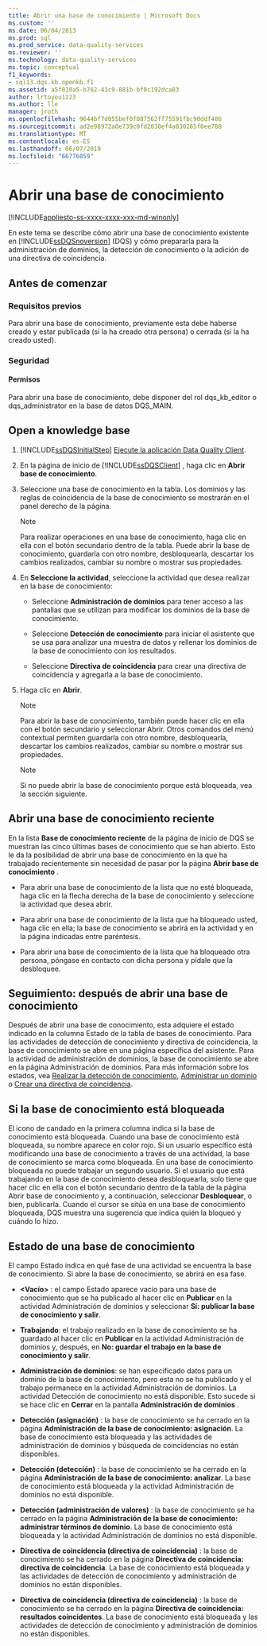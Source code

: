 ```yaml
---
title: Abrir una base de conocimiento | Microsoft Docs
ms.custom: ''
ms.date: 06/04/2013
ms.prod: sql
ms.prod_service: data-quality-services
ms.reviewer: ''
ms.technology: data-quality-services
ms.topic: conceptual
f1_keywords:
- sql13.dqs.kb.openkb.f1
ms.assetid: a5f010a5-b762-41c9-881b-bf0c192dca83
author: lrtoyou1223
ms.author: lle
manager: jroth
ms.openlocfilehash: 9644bf7d055bef0f087562ff75591fbc90ddf486
ms.sourcegitcommit: ad2e98972a0e739c0fd2038ef4a030265f0ee788
ms.translationtype: MT
ms.contentlocale: es-ES
ms.lasthandoff: 06/07/2019
ms.locfileid: "66776059"
---
```

# <a name="open-a-knowledge-base"></a>Abrir una base de conocimiento

[!INCLUDE[appliesto-ss-xxxx-xxxx-xxx-md-winonly](../includes/appliesto-ss-xxxx-xxxx-xxx-md-winonly.md)]

  En este tema se describe cómo abrir una base de conocimiento existente en [!INCLUDE[ssDQSnoversion](../includes/ssdqsnoversion-md.md)] (DQS) y cómo prepararla para la administración de dominios, la detección de conocimiento o la adición de una directiva de coincidencia.  
  
##  <a name="BeforeYouBegin"></a> Antes de comenzar  
  
###  <a name="Prerequisites"></a> Requisitos previos  
 Para abrir una base de conocimiento, previamente esta debe haberse creado y estar publicada (si la ha creado otra persona) o cerrada (si la ha creado usted).  
  
###  <a name="Security"></a> Seguridad  
  
####  <a name="Permissions"></a> Permisos  
 Para abrir una base de conocimiento, debe disponer del rol dqs_kb_editor o dqs_administrator en la base de datos DQS_MAIN.  
  
##  <a name="Open"></a> Open a knowledge base  
  
1.  [!INCLUDE[ssDQSInitialStep](../includes/ssdqsinitialstep-md.md)] [Ejecute la aplicación Data Quality Client](../data-quality-services/run-the-data-quality-client-application.md).  
  
2.  En la página de inicio de [!INCLUDE[ssDQSClient](../includes/ssdqsclient-md.md)] , haga clic en **Abrir base de conocimiento**.  
  
3.  Seleccione una base de conocimiento en la tabla. Los dominios y las reglas de coincidencia de la base de conocimiento se mostrarán en el panel derecho de la página.  
  
    > [!NOTE]  
    >  Para realizar operaciones en una base de conocimiento, haga clic en ella con el botón secundario dentro de la tabla. Puede abrir la base de conocimiento, guardarla con otro nombre, desbloquearla, descartar los cambios realizados, cambiar su nombre o mostrar sus propiedades.  
  
4.  En **Seleccione la actividad**, seleccione la actividad que desea realizar en la base de conocimiento:  
  
    -   Seleccione **Administración de dominios** para tener acceso a las pantallas que se utilizan para modificar los dominios de la base de conocimiento.  
  
    -   Seleccione **Detección de conocimiento** para iniciar el asistente que se usa para analizar una muestra de datos y rellenar los dominios de la base de conocimiento con los resultados.  
  
    -   Seleccione **Directiva de coincidencia** para crear una directiva de coincidencia y agregarla a la base de conocimiento.  
  
5.  Haga clic en **Abrir**.  
  
    > [!NOTE]  
    >  Para abrir la base de conocimiento, también puede hacer clic en ella con el botón secundario y seleccionar Abrir. Otros comandos del menú contextual permiten guardarla con otro nombre, desbloquearla, descartar los cambios realizados, cambiar su nombre o mostrar sus propiedades.  
  
    > [!NOTE]  
    >  Si no puede abrir la base de conocimiento porque está bloqueada, vea la sección siguiente.  
  
## <a name="open-a-recent-knowledge-base"></a>Abrir una base de conocimiento reciente  
 En la lista **Base de conocimiento reciente** de la página de inicio de DQS se muestran las cinco últimas bases de conocimiento que se han abierto. Esto le da la posibilidad de abrir una base de conocimiento en la que ha trabajado recientemente sin necesidad de pasar por la página **Abrir base de conocimiento** .  
  
-   Para abrir una base de conocimiento de la lista que no esté bloqueada, haga clic en la flecha derecha de la base de conocimiento y seleccione la actividad que desea abrir.  
  
-   Para abrir una base de conocimiento de la lista que ha bloqueado usted, haga clic en ella; la base de conocimiento se abrirá en la actividad y en la página indicadas entre paréntesis.  
  
-   Para abrir una base de conocimiento de la lista que ha bloqueado otra persona, póngase en contacto con dicha persona y pídale que la desbloquee.  
  
##  <a name="FollowUp"></a> Seguimiento: después de abrir una base de conocimiento  
 Después de abrir una base de conocimiento, esta adquiere el estado indicado en la columna Estado de la tabla de bases de conocimiento. Para las actividades de detección de conocimiento y directiva de coincidencia, la base de conocimiento se abre en una página específica del asistente. Para la actividad de administración de dominios, la base de conocimiento se abre en la página Administración de dominios. Para más información sobre los estados, vea [Realizar la detección de conocimiento](../data-quality-services/perform-knowledge-discovery.md), [Administrar un dominio](../data-quality-services/managing-a-domain.md) o [Crear una directiva de coincidencia](../data-quality-services/create-a-matching-policy.md).  
  
##  <a name="Locked"></a> Si la base de conocimiento está bloqueada  
 El icono de candado en la primera columna indica si la base de conocimiento está bloqueada. Cuando una base de conocimiento está bloqueada, su nombre aparece en color rojo. Si un usuario específico está modificando una base de conocimiento a través de una actividad, la base de conocimiento se marca como bloqueada. En una base de conocimiento bloqueada no puede trabajar un segundo usuario. Si el usuario que está trabajando en la base de conocimiento desea desbloquearla, solo tiene que hacer clic en ella con el botón secundario dentro de la tabla de la página Abrir base de conocimiento y, a continuación, seleccionar **Desbloquear**, o bien, publicarla. Cuando el cursor se sitúa en una base de conocimiento bloqueada, DQS muestra una sugerencia que indica quién la bloqueó y cuándo lo hizo.  
  
##  <a name="State"></a> Estado de una base de conocimiento  
 El campo Estado indica en qué fase de una actividad se encuentra la base de conocimiento. Si abre la base de conocimiento, se abrirá en esa fase.  
  
-   **\<Vacío>** : el campo Estado aparece vacío para una base de conocimiento que se ha publicado al hacer clic en **Publicar** en la actividad Administración de dominios y seleccionar **Sí: publicar la base de conocimiento y salir**.  
  
-   **Trabajando**: el trabajo realizado en la base de conocimiento se ha guardado al hacer clic en **Publicar** en la actividad Administración de dominios y, después, en **No: guardar el trabajo en la base de conocimiento y salir**.  
  
-   **Administración de dominios**: se han especificado datos para un dominio de la base de conocimiento, pero esta no se ha publicado y el trabajo permanece en la actividad Administración de dominios. La actividad Detección de conocimiento no está disponible. Esto sucede si se hace clic en **Cerrar** en la pantalla **Administración de dominios** .  
  
-   **Detección (asignación)** : la base de conocimiento se ha cerrado en la página **Administración de la base de conocimiento: asignación**. La base de conocimiento está bloqueada y las actividades de administración de dominios y búsqueda de coincidencias no están disponibles.  
  
-   **Detección (detección)** : la base de conocimiento se ha cerrado en la página **Administración de la base de conocimiento: analizar**. La base de conocimiento está bloqueada y la actividad Administración de dominios no está disponible.  
  
-   **Detección (administración de valores)** : la base de conocimiento se ha cerrado en la página **Administración de la base de conocimiento: administrar términos de dominio**. La base de conocimiento está bloqueada y la actividad Administración de dominios no está disponible.  
  
-   **Directiva de coincidencia (directiva de coincidencia)** : la base de conocimiento se ha cerrado en la página **Directiva de coincidencia: directiva de coincidencia**. La base de conocimiento está bloqueada y las actividades de detección de conocimiento y administración de dominios no están disponibles.  
  
-   **Directiva de coincidencia (directiva de coincidencia)** : la base de conocimiento se ha cerrado en la página **Directiva de coincidencia: resultados coincidentes**. La base de conocimiento está bloqueada y las actividades de detección de conocimiento y administración de dominios no están disponibles.  
  
  
